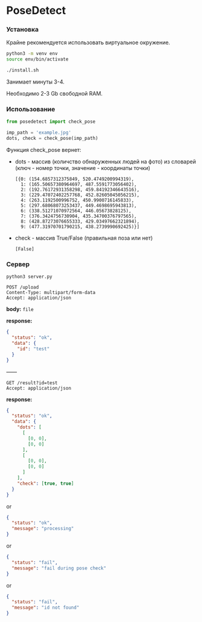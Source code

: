# PoseDetect

### Установка

Крайне рекомендуется использовать виртуальное окружение.

```bash
python3 -m venv env
source env/bin/activate
```

```bash
./install.sh
```

Занимает минуты 3-4.

Необходимо 2-3 Gb свободной RAM.

### Использование

```python
from posedetect import check_pose

imp_path = 'example.jpg'
dots, check = check_pose(imp_path)
```

Функция check_pose вернет:

- dots - массив (количство обнаруженных людей на фото) из словарей (ключ - номер точки, значение - координаты точки)
  ```
  [{0: (154.6857312375849, 520.4749200994319),
    1: (165.50657380964697, 487.5591773056402),
    2: (192.76172931358298, 459.84192346643516),
    3: (229.47072402257768, 452.82605045056215),
    4: (263.1192500996752, 450.9900716145833),
    5: (297.68068073253437, 449.4698695943813),
    6: (338.51271070972564, 446.05673828125),
    7: (376.3424756730904, 435.34700376797565),
    8: (428.87273076655333, 429.03497662321894),
    9: (477.31970701790215, 438.2739990692425)}]
  ```
- check - массив True/False (правильная поза или нет)
  ```
  [False]
  ```

### Сервер

`python3 server.py`

```
POST /upload
Content-Type: multipart/form-data
Accept: application/json
```

**body:**
`file`

**response:**

```json
{
  "status": "ok",
  "data": {
    "id": "test"
  }
}
```

——

```
GET /result?id=test
Accept: application/json
```

**response:**

```json
{
  "status": "ok",
  "data": {
    "dots": [
      [
        [0, 0],
        [0, 0]
      ],
      [
        [0, 0],
        [0, 0]
      ]
    ],
    "check": [true, true]
  }
}
```

or

```json
{
  "status": "ok",
  "message": "processing"
}
```

or

```json
{
  "status": "fail",
  "message": "fail during pose check"
}
```

or

```json
{
  "status": "fail",
  "message": "id not found"
}
```
